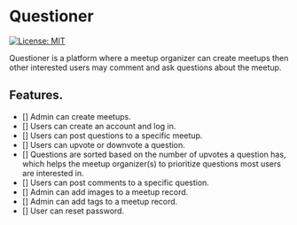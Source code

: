 # Questioner
[![License: MIT](https://img.shields.io/badge/License-MIT-yellow.svg)](https://opensource.org/licenses/MIT)

Questioner is a platform where a meetup organizer can create meetups then other interested users may comment and ask questions about the meetup.
## Features.
* [] Admin can create meetups.
* [] Users can create an account and log in.
* [] Users can post questions to a specific meetup.
* [] Users can upvote or downvote a question.
* [] Questions are sorted based on the number of upvotes a question has, which helps the
meetup organizer(s) to prioritize questions most users are interested in.
* [] Users can post comments to a specific question.
* [] Admin can add images to a meetup record.
* [] Admin can add tags to a meetup record.
* [] User can reset password.